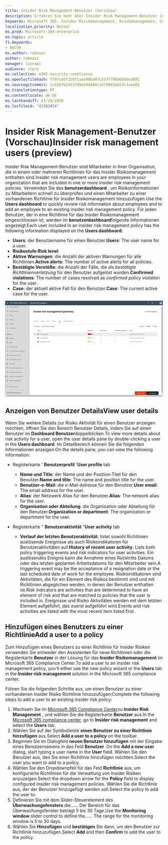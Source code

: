 ```yaml
---
title: Insider Risk Management-Benutzer (Vorschau)
description: Erfahren Sie mehr über Insider Risk Management-Benutzer in Microsoft 365
keywords: Microsoft 365, Insider-Risikomanagement, Risikomanagement, Compliance
localization_priority: Normal
ms.prod: Microsoft-365-enterprise
ms.topic: article
f1.keywords:
- NOCSH
ms.author: robmazz
author: robmazz
manager: laurawi
audience: itpro
ms.collection: m365-security-compliance
ms.openlocfilehash: f79fcebf220f1aee98ba97c537ff80b65b6e3881
ms.sourcegitcommit: 1c91b7b24537d0e54d484c3379043db53c1aea65
ms.translationtype: MT
ms.contentlocale: de-DE
ms.lasthandoff: 01/29/2020
ms.locfileid: "41582854"
---
```

# <a name="insider-risk-management-users-preview"></a><span data-ttu-id="9d775-104">Insider Risk Management-Benutzer (Vorschau)</span><span class="sxs-lookup"><span data-stu-id="9d775-104">Insider risk management users (preview)</span></span>

<span data-ttu-id="9d775-105">Insider Risk Management-Benutzer sind Mitarbeiter in Ihrer Organisation, die in einem oder mehreren Richtlinien für das Insider Risikomanagement enthalten sind.</span><span class="sxs-lookup"><span data-stu-id="9d775-105">Insider risk management users are employees in your organization that are included in one or more insider risk management policies.</span></span> <span data-ttu-id="9d775-106">Verwenden Sie das **benutzerdashboard** , um Risikoinformationen zu Mitarbeitern schnell zu überprüfen und einen Mitarbeiter zu einer vorhandenen Richtlinie für Insider Risikomanagement hinzuzufügen.</span><span class="sxs-lookup"><span data-stu-id="9d775-106">Use the **Users dashboard** to quickly review risk information about employees and to add an employee to an existing insider risk management policy.</span></span> <span data-ttu-id="9d775-107">Für jeden Benutzer, der in eine Richtlinie für das Insider Risikomanagement eingeschlossen ist, werden im **benutzerdashboard**folgende Informationen angezeigt:</span><span class="sxs-lookup"><span data-stu-id="9d775-107">Each user included in an insider risk management policy has the following information displayed on the **Users dashboard**:</span></span>

- <span data-ttu-id="9d775-108">**Users**: der Benutzername für einen Benutzer.</span><span class="sxs-lookup"><span data-stu-id="9d775-108">**Users**: The user name for a user.</span></span>
- <span data-ttu-id="9d775-109">**Risikostufe**:</span><span class="sxs-lookup"><span data-stu-id="9d775-109">**Risk level**:</span></span> 
- <span data-ttu-id="9d775-110">**Aktive Warnungen**: die Anzahl der aktiven Warnungen für alle Richtlinien.</span><span class="sxs-lookup"><span data-stu-id="9d775-110">**Active alerts**: The number of active alerts for all policies.</span></span>
- <span data-ttu-id="9d775-111">**Bestätigte Verstöße**: die Anzahl der Fälle, die als *bestätigte Richtlinienverletzung* für den Benutzer aufgelöst wurden.</span><span class="sxs-lookup"><span data-stu-id="9d775-111">**Confirmed violations**: The number of cases resolved as *confirmed policy violation* for the user.</span></span>
- <span data-ttu-id="9d775-112">**Case**: der aktuell aktive Fall für den Benutzer.</span><span class="sxs-lookup"><span data-stu-id="9d775-112">**Case**: The current active case for the user.</span></span>

![Benutzerdashboard für das Insider Risikomanagement](media/insider-risk-users-dashboard.png)

## <a name="view-user-details"></a><span data-ttu-id="9d775-114">Anzeigen von Benutzer Details</span><span class="sxs-lookup"><span data-stu-id="9d775-114">View user details</span></span>

<span data-ttu-id="9d775-115">Wenn Sie weitere Details zur Risiko Aktivität für einen Benutzer anzeigen möchten, öffnen Sie den Bereich Benutzer Details, indem Sie auf einen Benutzer im **Dashboard Benutzer**doppelklicken.</span><span class="sxs-lookup"><span data-stu-id="9d775-115">To view more details about risk activity for a user, open the user details pane by double-clicking a user in the **Users dashboard**.</span></span> <span data-ttu-id="9d775-116">Im Detailbereich können Sie die folgenden Informationen anzeigen:</span><span class="sxs-lookup"><span data-stu-id="9d775-116">On the details pane, you can view the following information:</span></span>

- <span data-ttu-id="9d775-117">Registerkarte ' **Benutzerprofil** '</span><span class="sxs-lookup"><span data-stu-id="9d775-117">**User profile** tab</span></span>
    - <span data-ttu-id="9d775-118">**Name und Title**: der Name und der Position-Titel für den Benutzer.</span><span class="sxs-lookup"><span data-stu-id="9d775-118">**Name and title**: The name and position title for the user.</span></span>
    - <span data-ttu-id="9d775-119">**Benutzer-e-Mail**: die e-Mail-Adresse für den Benutzer.</span><span class="sxs-lookup"><span data-stu-id="9d775-119">**User email**: The email address for the user.</span></span>
    - <span data-ttu-id="9d775-120">**Alias**: der Netzwerk Alias für den Benutzer.</span><span class="sxs-lookup"><span data-stu-id="9d775-120">**Alias**: The network alias for the user.</span></span>
    - <span data-ttu-id="9d775-121">**Organisation oder Abteilung**: die Organisation oder Abteilung für den Benutzer.</span><span class="sxs-lookup"><span data-stu-id="9d775-121">**Organization or department**: The organization or department for the user.</span></span>

- <span data-ttu-id="9d775-122">Registerkarte " **Benutzeraktivität** "</span><span class="sxs-lookup"><span data-stu-id="9d775-122">**User activity** tab</span></span>
    - <span data-ttu-id="9d775-123">**Verlauf der letzten Benutzeraktivität**: listet sowohl Richtlinien auslösende Ereignisse als auch Risikoindikatoren für Benutzeraktivitäten auf.</span><span class="sxs-lookup"><span data-stu-id="9d775-123">**History of recent user activity**: Lists both policy triggering events and risk indicators for user activities.</span></span> <span data-ttu-id="9d775-124">Ein auslösendes Ereignis kann die Annahme eines Rücktritts Datums oder des letzten geplanten Arbeitsdatums für den Mitarbeiter sein.</span><span class="sxs-lookup"><span data-stu-id="9d775-124">A triggering event may be the acceptance of a resignation date or the last scheduled date of work for the employee.</span></span> <span data-ttu-id="9d775-125">Risikoindikatoren sind Aktivitäten, die für ein Element des Risikos bestimmt sind und mit Richtlinien abgeglichen werden, in denen der Benutzer enthalten ist.</span><span class="sxs-lookup"><span data-stu-id="9d775-125">Risk indicators are activities that are determined to have an element of risk and that are matched to policies that the user is included in.</span></span> <span data-ttu-id="9d775-126">Ereignisse und Risiko Aktivitäten werden mit dem letzten Element aufgeführt, das zuerst aufgeführt wird.</span><span class="sxs-lookup"><span data-stu-id="9d775-126">Events and risk activities are listed with the most recent item listed first.</span></span>

## <a name="add-a-user-to-a-policy"></a><span data-ttu-id="9d775-127">Hinzufügen eines Benutzers zu einer Richtlinie</span><span class="sxs-lookup"><span data-stu-id="9d775-127">Add a user to a policy</span></span>

<span data-ttu-id="9d775-128">Zum Hinzufügen eines Benutzers zu einer Richtlinie für Insider Risiken verwenden Sie entweder den Assistenten für neue Richtlinien oder die Registerkarte **Benutzer** in der Lösung für das **Insider Risikomanagement** im Microsoft 365 Compliance Center.</span><span class="sxs-lookup"><span data-stu-id="9d775-128">To add a user to an insider risk management policy, you'll either use the new policy wizard or the **Users** tab in the **Insider risk management** solution in the Microsoft 365 compliance center.</span></span>

<span data-ttu-id="9d775-129">Führen Sie die folgenden Schritte aus, um einen Benutzer zu einer vorhandenen Insider Risiko Richtlinie hinzuzufügen:</span><span class="sxs-lookup"><span data-stu-id="9d775-129">Complete the following steps to add a user to an existing insider risk policy:</span></span>

1. <span data-ttu-id="9d775-130">Wechseln Sie im [Microsoft 365 Compliance Center](https://compliance.microsoft.com)zu **Insider Risk Management** , und wählen Sie die Registerkarte **Benutzer** aus.</span><span class="sxs-lookup"><span data-stu-id="9d775-130">In the [Microsoft 365 compliance center](https://compliance.microsoft.com), go to **Insider risk management** and select the **Users** tab.</span></span>
2. <span data-ttu-id="9d775-131">Wählen Sie auf der Symbolleiste **einen Benutzer zu einer Richtlinie hinzufügen** aus.</span><span class="sxs-lookup"><span data-stu-id="9d775-131">Select **Add a user to a policy** on the toolbar.</span></span>
3. <span data-ttu-id="9d775-132">Beginnen Sie im Dialogfeld **neuen Benutzer hinzufügen** mit der Eingabe eines Benutzernamens in das Feld **Benutzer** .</span><span class="sxs-lookup"><span data-stu-id="9d775-132">On the **Add a new user** dialog, start typing a user name in the **User** field.</span></span> <span data-ttu-id="9d775-133">Wählen Sie den Benutzer aus, den Sie einer Richtlinie hinzufügen möchten.</span><span class="sxs-lookup"><span data-stu-id="9d775-133">Select the user you want to add to a policy.</span></span>
4. <span data-ttu-id="9d775-134">Wählen Sie den Dropdownpfeil für das Feld **Richtlinie** aus, um konfigurierte Richtlinien für die Verwaltung von Insider Risiken anzuzeigen.</span><span class="sxs-lookup"><span data-stu-id="9d775-134">Select the dropdown arrow for the **Policy** field to display configured insider risk management policies.</span></span> <span data-ttu-id="9d775-135">Wählen Sie die Richtlinie aus, der der Benutzer hinzugefügt werden soll.</span><span class="sxs-lookup"><span data-stu-id="9d775-135">Select the policy to add the user to.</span></span>
5. <span data-ttu-id="9d775-136">Definieren Sie mit dem Slider-Steuerelement des **Überwachungsfensters** die...... Der Bereich für das Überwachungsfenster beträgt 5 bis 30 Tage.</span><span class="sxs-lookup"><span data-stu-id="9d775-136">Use the **Monitoring window** slider control to define the...... The range for the monitoring window is 5 to 30 days.</span></span>
6. <span data-ttu-id="9d775-137">Wählen Sie **Hinzufügen** und **bestätigen** Sie dann, um den Benutzer zur Richtlinie hinzuzufügen.</span><span class="sxs-lookup"><span data-stu-id="9d775-137">Select **Add** and then **Confirm** to add the user to the policy.</span></span>
